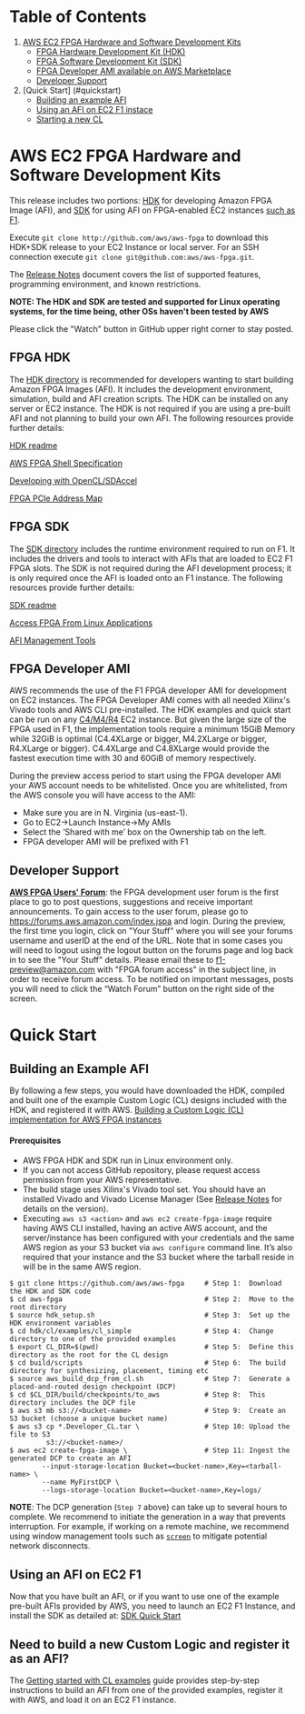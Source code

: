 <span style="display: inline-block;">

# Table of Contents

1. [AWS EC2 FPGA Hardware and Software Development Kits](#devkit)
    - [FPGA Hardware Development Kit (HDK)](#fpgahdk)
    - [FPGA Software Development Kit (SDK)](#fpgasdk)
    - [FPGA Developer AMI available on AWS Marketplace](#devAmi)
    - [Developer Support](#devSupport)
2. [Quick Start] (#quickstart)
    - [Building an example AFI](#buildingAnExample)
    - [Using an AFI on EC2 F1 instace](#usingAfi)
    - [Starting a new CL](#clExamples)

# AWS EC2 FPGA Hardware and Software Development Kits <a name="devkit"></a>

This release includes two portions: [HDK](./hdk) for developing Amazon FPGA Image (AFI),  and [SDK](./sdk) for using AFI on FPGA-enabled EC2 instances [such as F1](https://aws.amazon.com/ec2/instance-types/f1/).

Execute `git clone http://github.com/aws/aws-fpga` to download this HDK+SDK release to your EC2 Instance or local server.
For an SSH connection execute `git clone git@github.com:aws/aws-fpga.git`.

The [Release Notes](./RELEASE_NOTES.md) document covers the list of supported features, programming environment, and known restrictions.

**NOTE: The HDK and SDK are tested and supported for Linux operating systems, for the time being, other OSs haven't been tested by AWS**

Please click the "Watch" button in GitHub upper right corner to stay posted.

## FPGA HDK <a name="fpgahdk"></a>

The [HDK directory](./hdk) is recommended for developers wanting to start building Amazon FPGA Images (AFI). It includes the development environment, simulation, build and AFI creation scripts.  The HDK can be installed on any server or EC2 instance. The HDK is not required if you are using a pre-built AFI and not planning to build your own AFI. The following resources provide further details:

[HDK readme](./hdk/README.md)
        
[AWS FPGA Shell Specification](./hdk/docs/AWS_Shell_Interface_Specification.md)
        
[Developing with OpenCL/SDAccel](./hdk/docs/OpenCL_SDAccel_Development.md)
        
[FPGA PCIe Address Map](./hdk/docs/AWS_Fpga_Pcie_Memory_Map.md)
        

## FPGA SDK<a name="fpgasdk"></a>

The [SDK directory](./sdk) includes the runtime environment required to run on F1. It includes the drivers and tools to interact with AFIs that are loaded to EC2 F1 FPGA slots. The SDK is not required during the AFI development process; it is only required once the AFI is loaded onto an F1 instance. The following resources provide further details:

[SDK readme](./sdk/README.md)

[Access FPGA From Linux Applications](./hdk/docs/Programmers_View.md)

[AFI Management Tools](./sdk/management/fpga_image_tools/README.md)


## FPGA Developer AMI <a name="devAmi"></a>

AWS recommends the use of the F1 FPGA developer AMI for development on EC2 instances. The FPGA Developer AMI comes with all needed Xilinx's Vivado tools and AWS CLI pre-installed.  The HDK examples and quick start can be run on any [C4/M4/R4](https://aws.amazon.com/ec2/instance-types/) EC2 instance. But given the large size of the FPGA used in F1, the implementation tools require a minimum 15GiB Memory while 32GiB is optimal (C4.4XLarge or bigger, M4.2XLarge or bigger, R4.XLarge or bigger). C4.4XLarge and C4.8XLarge would provide the fastest execution time with 30 and 60GiB of memory respectively. 

During the preview access period to start using the FPGA developer AMI your AWS account needs to be whitelisted.  Once you are whitelisted, from the AWS console you will have access to the AMI:

* Make sure you are in N. Virginia (us-east-1).  
* Go to EC2->Launch Instance->My AMIs
* Select the ‘Shared with me’ box on the Ownership tab on the left.
* FPGA developer AMI will be prefixed with F1 

## Developer Support <a name="devSupport"></a>

[**AWS FPGA Users' Forum**](https://forums.aws.amazon.com/index.jspa): the FPGA development user forum is the first place to go to post questions, suggestions and receive important announcements. To gain access to the user forum, please go to https://forums.aws.amazon.com/index.jspa and login. During the preview, the first time you login, click on "Your Stuff" where you will see your forums username and userID at the end of the URL. Note that in some cases you will need to logout using the logout button on the forums page and log back in to see the "Your Stuff" details. Please email these to f1-preview@amazon.com with "FPGA forum access" in the subject line, in order to receive forum access. To be notified on important messages, posts you will need to click the “Watch Forum” button on the right side of the screen.

 
# Quick Start <a name="quickstart"></a>

## Building an Example AFI <a name="buildingAnExample"></a>

By following a few steps, you would have downloaded the HDK, compiled and built one of the example Custom Logic (CL) designs included with the HDK, and registered it with AWS. [Building a Custom Logic (CL) implementation for AWS FPGA instances](./hdk/cl/examples#overview-on-process-for-building-a-custom-logic-cl-implementation-for-aws-fpga-instances)

#### Prerequisites
* AWS FPGA HDK and SDK run in Linux environment only.
* If you can not access GitHub repository, please request access permission from your AWS representative.
* The build stage uses Xilinx's Vivado tool set. You should have an installed Vivado and Vivado License Manager (See [Release Notes](./RELEASE_NOTES.md) for details on the version).
* Executing `aws s3 <action>` and `aws ec2 create-fpga-image` require having AWS CLI installed, having an active AWS account, and the server/instance has been configured with your credentials and the same AWS region as your S3 bucket via `aws configure` command line. It’s also required that your instance and the S3 bucket where the tarball reside in will be in the same AWS region. 


```
$ git clone https://github.com/aws/aws-fpga     # Step 1:  Download the HDK and SDK code
$ cd aws-fpga                                   # Step 2:  Move to the root directory
$ source hdk_setup.sh                           # Step 3:  Set up the HDK environment variables
$ cd hdk/cl/examples/cl_simple                  # Step 4:  Change directory to one of the provided examples
$ export CL_DIR=$(pwd)                          # Step 5:  Define this directory as the root for the CL design
$ cd build/scripts                              # Step 6:  The build directory for synthesizing, placement, timing etc
$ source aws_build_dcp_from_cl.sh               # Step 7:  Generate a placed-and-routed design checkpoint (DCP)
$ cd $CL_DIR/build/checkpoints/to_aws           # Step 8:  This directory includes the DCP file
$ aws s3 mb s3://<bucket-name>                  # Step 9:  Create an S3 bucket (choose a unique bucket name)
$ aws s3 cp *.Developer_CL.tar \                # Step 10: Upload the file to S3
         s3://<bucket-name>/
$ aws ec2 create-fpga-image \                   # Step 11: Ingest the generated DCP to create an AFI  
        --input-storage-location Bucket=<bucket-name>,Key=<tarball-name> \
        --name MyFirstDCP \ 
        --logs-storage-location Bucket=<bucket-name>,Key=logs/
```
**NOTE**: The DCP generation (`Step 7` above) can take up to several hours to complete.  We recommend to initiate the generation in a way that prevents interruption.  For example, if working on a remote machine, we recommend using window management tools such as [`screen`](https://www.gnu.org/software/screen/manual/screen.html) to mitigate potential network disconnects.  


## Using an AFI on EC2 F1<a name="usingAfi"></a>

Now that you have built an AFI, or if you want to use one of the example pre-built AFIs provided by AWS, you need to launch an EC2 F1 Instance, and install the SDK as detailed at: [SDK Quick Start](./sdk/README.md)



## Need to build a new Custom Logic and register it as an AFI?<a name="clExamples"></a>

The [Getting started with CL examples](./hdk/cl/examples/README.md) guide provides step-by-step instructions to build an AFI from one of the provided examples, register it with AWS, and load it on an EC2 F1 instance.
 
